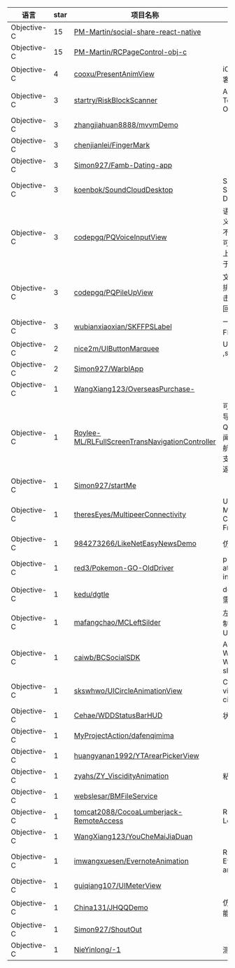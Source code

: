 语言|star|项目名称|描述
---|---|---|---
Objective-C|15|[PM-Martin/social-share-react-native](https://github.com/PM-Martin/social-share-react-native)| 
Objective-C|15|[PM-Martin/RCPageControl-obj-c](https://github.com/PM-Martin/RCPageControl-obj-c)| 
Objective-C|4|[cooxu/PresentAnimView](https://github.com/cooxu/PresentAnimView)|iOS 动画队列-仿映客刷礼物效果
Objective-C|3|[startry/RiskBlockScanner](https://github.com/startry/RiskBlockScanner)|A unsafe-block Text Scanner for Object-C
Objective-C|3|[zhangjiahuan8888/mvvmDemo](https://github.com/zhangjiahuan8888/mvvmDemo)| 
Objective-C|3|[chenjianlei/FingerMark](https://github.com/chenjianlei/FingerMark)| 
Objective-C|3|[Simon927/Famb-Dating-app](https://github.com/Simon927/Famb-Dating-app)| 
Objective-C|3|[koenbok/SoundCloudDesktop](https://github.com/koenbok/SoundCloudDesktop)|Simplest SoundCloud Desktop wrapper
Objective-C|3|[codepgq/PQVoiceInputView](https://github.com/codepgq/PQVoiceInputView)|语音输入按钮：自定义颜色、大小，提供不同类型动画效果，可自定义标题，支持上滑事件响应（可用于上滑取消）。
Objective-C|3|[codepgq/PQPileUpView](https://github.com/codepgq/PQPileUpView)|文字堆砌效果，自动排版，双击删除，点击/清理记录block返回。
Objective-C|3|[wubianxiaoxian/SKFFPSLabel](https://github.com/wubianxiaoxian/SKFFPSLabel)|一个检测页面滑动FPS的小工具
Objective-C|2|[nice2m/UIButtonMarquee](https://github.com/nice2m/UIButtonMarquee)|UIButtonMarquee ,simple on;-)
Objective-C|2|[Simon927/WarblApp](https://github.com/Simon927/WarblApp)| 
Objective-C|1|[WangXiang123/OverseasPurchase-](https://github.com/WangXiang123/OverseasPurchase-)| 
Objective-C|1|[Roylee-ML/RLFullScreenTransNavigationController](https://github.com/Roylee-ML/RLFullScreenTransNavigationController)|可以全屏滑动返回的导航栏，效果类似QQ音乐、网易新闻、头条新闻等的导航过渡效果。而且，支持指定返回页面，返回到指定的页面
Objective-C|1|[Simon927/startMe](https://github.com/Simon927/startMe)| 
Objective-C|1|[theresEyes/MultipeerConnectivity](https://github.com/theresEyes/MultipeerConnectivity)|Understanding Multipeer Connectivity Framework in ios7
Objective-C|1|[984273266/LikeNetEasyNewsDemo](https://github.com/984273266/LikeNetEasyNewsDemo)|仿网易新闻客户端
Objective-C|1|[red3/Pokemon-GO-OldDriver](https://github.com/red3/Pokemon-GO-OldDriver)|play pokemon go at unavailable area indoor
Objective-C|1|[kedu/dgtle](https://github.com/kedu/dgtle)|dgtle -中转版本 -需要重新架构
Objective-C|1|[mafangchao/MCLeftSilder](https://github.com/mafangchao/MCLeftSilder)|左滑的侧边栏,根控制器是UITabBarController
Objective-C|1|[caiwb/BCSocialSDK](https://github.com/caiwb/BCSocialSDK)|A wrapper with Wechat, QQ and Weibo login & share SDK.
Objective-C|1|[skswhwo/UICircleAnimationView](https://github.com/skswhwo/UICircleAnimationView)|Circle animating view with a small circle point.
Objective-C|1|[Cehae/WDDStatusBarHUD](https://github.com/Cehae/WDDStatusBarHUD)|状态栏指示器
Objective-C|1|[MyProjectAction/dafenqimima](https://github.com/MyProjectAction/dafenqimima)| 
Objective-C|1|[huangyanan1992/YTArearPickerView](https://github.com/huangyanan1992/YTArearPickerView)| 
Objective-C|1|[zyahs/ZY_ViscidityAnimation](https://github.com/zyahs/ZY_ViscidityAnimation)|粘性动画
Objective-C|1|[webslesar/BMFileService](https://github.com/webslesar/BMFileService)| 
Objective-C|1|[tomcat2088/CocoaLumberjack-RemoteAccess](https://github.com/tomcat2088/CocoaLumberjack-RemoteAccess)|RemoteAccess Log Files
Objective-C|1|[WangXiang123/YouCheMaiJiaDuan](https://github.com/WangXiang123/YouCheMaiJiaDuan)| 
Objective-C|1|[imwangxuesen/EvernoteAnimation](https://github.com/imwangxuesen/EvernoteAnimation)|Reproduce Evernote animation with OC
Objective-C|1|[guiqiang107/UIMeterView](https://github.com/guiqiang107/UIMeterView)| 
Objective-C|1|[China131/JHQQDemo](https://github.com/China131/JHQQDemo)|仿写QQ的UI及功能，仅供娱乐
Objective-C|1|[Simon927/ShoutOut](https://github.com/Simon927/ShoutOut)| 
Objective-C|1|[NieYinlong/-1](https://github.com/NieYinlong/-1)|测试1
